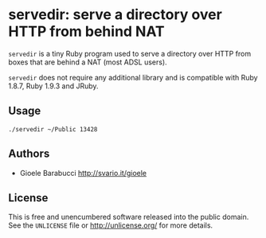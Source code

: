 servedir: serve a directory over HTTP from behind NAT
=====================================================

`servedir` is a tiny Ruby program used to serve a directory over HTTP from
boxes that are behind a NAT (most ADSL users).

`servedir` does not require any additional library and is compatible with
Ruby 1.8.7, Ruby 1.9.3 and JRuby.


Usage
-----

    ./servedir ~/Public 13428


Authors
-------

* Gioele Barabucci <http://svario.it/gioele>


License
-------

This is free and unencumbered software released into the public domain.
See the `UNLICENSE` file or <http://unlicense.org/> for more details.

